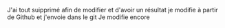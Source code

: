 J'ai tout suipprimé afin de modifier et d'avoir un résultat
je modifie à partir de Github et j'envoie dans le git
Je modifie encore
